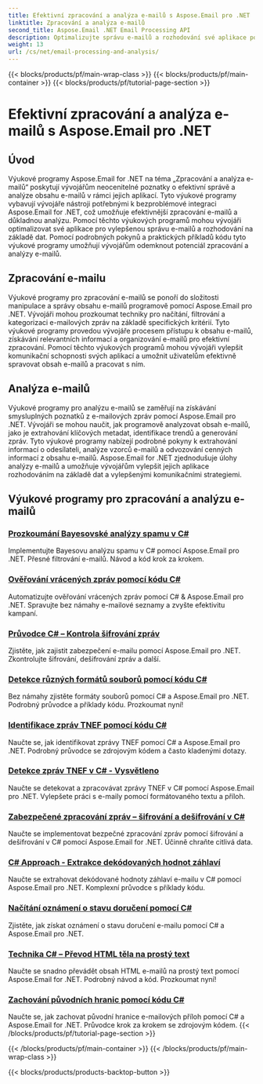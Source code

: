 ```yaml
---
title: Efektivní zpracování a analýza e-mailů s Aspose.Email pro .NET
linktitle: Zpracování a analýza e-mailů
second_title: Aspose.Email .NET Email Processing API
description: Optimalizujte správu e-mailů a rozhodování své aplikace pomocí výukových programů Aspose.Email for .NET o efektivním zpracování e-mailů a důkladné analýze. Naučte se programově získávat, organizovat a analyzovat obsah e-mailů. Prozkoumejte praktické příklady lepší komunikace a strategií založených na datech.
weight: 13
url: /cs/net/email-processing-and-analysis/
---
```


{{< blocks/products/pf/main-wrap-class >}}
{{< blocks/products/pf/main-container >}}
{{< blocks/products/pf/tutorial-page-section >}}

# Efektivní zpracování a analýza e-mailů s Aspose.Email pro .NET


## Úvod

Výukové programy Aspose.Email for .NET na téma „Zpracování a analýza e-mailů“ poskytují vývojářům neocenitelné poznatky o efektivní správě a analýze obsahu e-mailů v rámci jejich aplikací. Tyto výukové programy vybavují vývojáře nástroji potřebnými k bezproblémové integraci Aspose.Email for .NET, což umožňuje efektivnější zpracování e-mailů a důkladnou analýzu. Pomocí těchto výukových programů mohou vývojáři optimalizovat své aplikace pro vylepšenou správu e-mailů a rozhodování na základě dat. Pomocí podrobných pokynů a praktických příkladů kódu tyto výukové programy umožňují vývojářům odemknout potenciál zpracování a analýzy e-mailů.

## Zpracování e-mailu

Výukové programy pro zpracování e-mailů se ponoří do složitosti manipulace a správy obsahu e-mailů programově pomocí Aspose.Email pro .NET. Vývojáři mohou prozkoumat techniky pro načítání, filtrování a kategorizaci e-mailových zpráv na základě specifických kritérií. Tyto výukové programy provedou vývojáře procesem přístupu k obsahu e-mailů, získávání relevantních informací a organizování e-mailů pro efektivní zpracování. Pomocí těchto výukových programů mohou vývojáři vylepšit komunikační schopnosti svých aplikací a umožnit uživatelům efektivně spravovat obsah e-mailů a pracovat s ním.

## Analýza e-mailů

Výukové programy pro analýzu e-mailů se zaměřují na získávání smysluplných poznatků z e-mailových zpráv pomocí Aspose.Email pro .NET. Vývojáři se mohou naučit, jak programově analyzovat obsah e-mailů, jako je extrahování klíčových metadat, identifikace trendů a generování zpráv. Tyto výukové programy nabízejí podrobné pokyny k extrahování informací o odesílateli, analýze vzorců e-mailů a odvozování cenných informací z obsahu e-mailů. Aspose.Email for .NET zjednodušuje úlohy analýzy e-mailů a umožňuje vývojářům vylepšit jejich aplikace rozhodováním na základě dat a vylepšenými komunikačními strategiemi.

## Výukové programy pro zpracování a analýzu e-mailů
### [Prozkoumání Bayesovské analýzy spamu v C#](./exploring-bayesian-spam-analysis-in-csharp/)
Implementujte Bayesovu analýzu spamu v C# pomocí Aspose.Email pro .NET. Přesné filtrování e-mailů. Návod a kód krok za krokem.
### [Ověřování vrácených zpráv pomocí kódu C#](./verifying-bounced-messages-with-csharp-code/)
Automatizujte ověřování vrácených zpráv pomocí C# & Aspose.Email pro .NET. Spravujte bez námahy e-mailové seznamy a zvyšte efektivitu kampaní. 
### [Průvodce C# – Kontrola šifrování zpráv](./csharp-guide-checking-messages-for-encryption/)
Zjistěte, jak zajistit zabezpečení e-mailu pomocí Aspose.Email pro .NET. Zkontrolujte šifrování, dešifrování zpráv a další.
### [Detekce různých formátů souborů pomocí kódu C#](./detecting-various-file-formats-using-csharp-code/)
Bez námahy zjistěte formáty souborů pomocí C# a Aspose.Email pro .NET. Podrobný průvodce a příklady kódu. Prozkoumat nyní!
### [Identifikace zpráv TNEF pomocí kódu C#](./identifying-tnef-messages-with-csharp-code/)
Naučte se, jak identifikovat zprávy TNEF pomocí C# a Aspose.Email pro .NET. Podrobný průvodce se zdrojovým kódem a často kladenými dotazy.
### [Detekce zpráv TNEF v C# - Vysvětleno](./tnef-message-detection-in-csharp-explained/)
Naučte se detekovat a zpracovávat zprávy TNEF v C# pomocí Aspose.Email pro .NET. Vylepšete práci s e-maily pomocí formátovaného textu a příloh.
### [Zabezpečené zpracování zpráv – šifrování a dešifrování v C#](./secure-message-handling-encryption-and-decryption-in-csharp/)
Naučte se implementovat bezpečné zpracování zpráv pomocí šifrování a dešifrování v C# pomocí Aspose.Email for .NET. Účinně chraňte citlivá data.
### [C# Approach - Extrakce dekódovaných hodnot záhlaví](./csharp-approach-extracting-decoded-header-values/)
Naučte se extrahovat dekódované hodnoty záhlaví e-mailu v C# pomocí Aspose.Email pro .NET. Komplexní průvodce s příklady kódu.
### [Načítání oznámení o stavu doručení pomocí C#](./retrieving-delivery-status-notifications-with-csharp/)
Zjistěte, jak získat oznámení o stavu doručení e-mailu pomocí C# a Aspose.Email pro .NET.
### [Technika C# – Převod HTML těla na prostý text](./csharp-technique-converting-html-body-to-plain-text/)
Naučte se snadno převádět obsah HTML e-mailů na prostý text pomocí Aspose.Email for .NET. Podrobný návod a kód. Prozkoumat nyní!
### [Zachování původních hranic pomocí kódu C#](./preserving-original-boundaries-using-csharp-code/)
Naučte se, jak zachovat původní hranice e-mailových příloh pomocí C# a Aspose.Email for .NET. Průvodce krok za krokem se zdrojovým kódem.
{{< /blocks/products/pf/tutorial-page-section >}}

{{< /blocks/products/pf/main-container >}}
{{< /blocks/products/pf/main-wrap-class >}}

{{< blocks/products/products-backtop-button >}}
